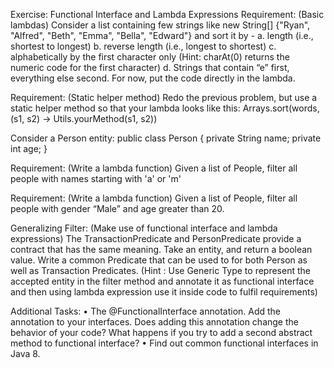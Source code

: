 Exercise: Functional Interface and Lambda Expressions
Requirement: (Basic lambdas)
Consider a list containing few strings like
new String[] {"Ryan", "Alfred", "Beth", "Emma", "Bella", "Edward"}
and sort it by -
a.	length (i.e., shortest to longest) 
b.	reverse length (i.e., longest to shortest)
c.	alphabetically by the first character only (Hint: charAt(0) returns the numeric code for the first character) 
d.	Strings that contain “e” first, everything else second. For now, put the code directly in the lambda.

Requirement: (Static helper method)
Redo the previous problem, but use a static helper method so that your lambda looks like this: 
     Arrays.sort(words, (s1, s2) -> Utils.yourMethod(s1, s2))


Consider a Person entity:
    public class Person {
      private String name;
      private int age;
    }

Requirement: (Write a lambda function)
Given a list of People, filter all people with names starting with 'a' or 'm'

Requirement: (Write a lambda function)
Given a list of People, filter all people with gender “Male” and age greater than 20.

Generalizing Filter: (Make use of functional interface and lambda expressions)
The TransactionPredicate and PersonPredicate provide a contract that has the same meaning. 
Take an entity, and return a boolean value.
Write a common Predicate that can be used to for both Person as well as Transaction Predicates. (Hint : Use Generic Type to represent the accepted entity in the filter method and annotate it as functional interface and then using lambda expression use it inside code to fulfil requirements)

Additional Tasks:
•	The @FunctionalInterface annotation. Add the annotation to your interfaces. Does adding this annotation change the behavior of your code? What happens if you try to add a second abstract method to functional interface? 
•	Find out common functional interfaces in Java 8.
